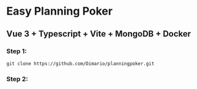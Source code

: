 # Easy Planning Poker

## Vue 3 + Typescript + Vite + MongoDB + Docker

### Step 1:
````
git clone https://github.com/Dimario/planningpoker.git
````

### Step 2: 
